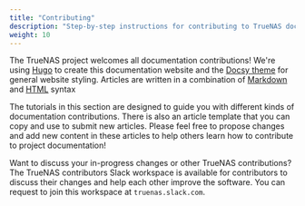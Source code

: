 ```yaml
---
title: "Contributing"
description: "Step-by-step instructions for contributing to TrueNAS documentation."
weight: 10
---
```


The TrueNAS project welcomes all documentation contributions!
We're using [Hugo](https://gohugo.io/) to create this documentation website and the [Docsy theme](https://www.docsy.dev/) for general website styling.
Articles are written in a combination of [Markdown](https://daringfireball.net/projects/markdown/syntax) and [HTML](https://www.w3schools.com/html/html_intro.asp) syntax

The tutorials in this section are designed to guide you with different kinds of documentation contributions.
There is also an article template that you can copy and use to submit new articles.
Please feel free to propose changes and add new content in these articles to help others learn how to contribute to project documentation!

Want to discuss your in-progress changes or other TrueNAS contributions?
The TrueNAS contributors Slack workspace is available for contributors to discuss their changes and help each other improve the software.
You can request to join this workspace at `truenas.slack.com`.
